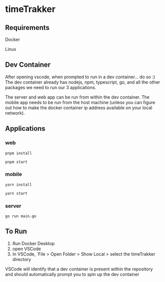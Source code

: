 # timeTrakker
## Requirements
Docker 

Linux

## Dev Container
After opening vscode, when prompted to run in a dev container... do so :)
The dev container already has nodejs, npm, typescript, go, and all the other packages we need to run our 3 applications.

The server and web app can be run from within the dev container.
The mobile app needs to be run from the host machine
(unless you can figure out how to make the docker container ip address available on your local network).

## Applications

### web
`pnpm install`

`pnpm start`

### mobile
`yarn install`

`yarn start`

### server
`go run main.go`

## To Run
1. Run Docker Desktop
2. open VSCode
3. In VSCode, `File > Open Folder > Show Local > select the timeTrakker directory

VSCode will identify that a dev container is present within the repository and should automatically prompt you to spin up the dev container
